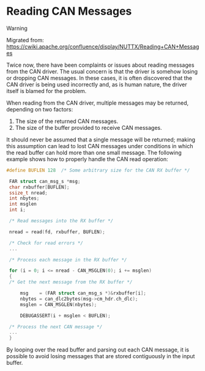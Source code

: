# Reading CAN Messages

<div class="warning">

<div class="title">

Warning

</div>

Migrated from:
<https://cwiki.apache.org/confluence/display/NUTTX/Reading+CAN+Messages>

</div>

Twice now, there have been complaints or issues about reading messages
from the CAN driver. The usual concern is that the driver is somehow
losing or dropping CAN messages. In these cases, it is often discovered
that the CAN driver is being used incorrectly and, as is human nature,
the driver itself is blamed for the problem.

When reading from the CAN driver, multiple messages may be returned,
depending on two factors:

1.  The size of the returned CAN messages.
2.  The size of the buffer provided to receive CAN messages.

It should never be assumed that a single message will be returned;
making this assumption can lead to lost CAN messages under conditions in
which the read buffer can hold more than one small message. The
following example shows how to properly handle the CAN read operation:

``` c
#define BUFLEN 128  /* Some arbitrary size for the CAN RX buffer */

 FAR struct can_msg_s *msg;
 char rxbuffer[BUFLEN];
 ssize_t nread;
 int nbytes;
 int msglen
 int i;

 /* Read messages into the RX buffer */

 nread = read(fd, rxbuffer, BUFLEN);

 /* Check for read errors */
 ...

 /* Process each message in the RX buffer */

 for (i = 0; i <= nread - CAN_MSGLEN(0); i += msglen)
 {
 /* Get the next message from the RX buffer */

     msg    = (FAR struct can_msg_s *)&rxbuffer[i];
     nbytes = can_dlc2bytes(msg->cm_hdr.ch_dlc);
     msglen = CAN_MSGLEN(nbytes);

     DEBUGASSERT(i + msglen < BUFLEN);

 /* Process the next CAN message */
 ...
 }
```

By looping over the read buffer and parsing out each CAN message, it is
possible to avoid losing messages that are stored contiguously in the
input buffer.
